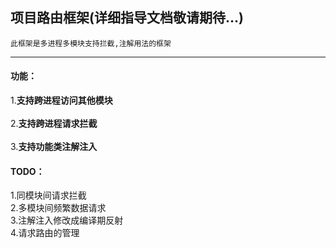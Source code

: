 ## 项目路由框架(详细指导文档敬请期待...)

```
此框架是多进程多模块支持拦截,注解用法的框架
```
---
#### 功能：
1.**支持跨进程访问其他模块**<br>							
2.**支持跨进程请求拦截**<br>								
3.**支持功能类注解注入**<br>							

#### TODO：
1.同模块间请求拦截<br>
2.多模块间频繁数据请求<br>
3.注解注入修改成编译期反射<br>
4.请求路由的管理<br>


